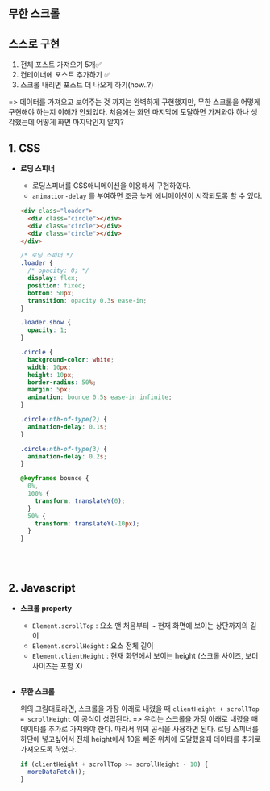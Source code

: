 ## 무한 스크롤

## 스스로 구현

1. 전체 포스트 가져오기 5개✅
2. 컨테이너에 포스트 추가하기 ✅
3. 스크롤 내리면 포스트 더 나오게 하기(how..?)

=> 데이터를 가져오고 보여주는 것 까지는 완벽하게 구현했지만,
무한 스크롤을 어떻게 구현해야 하는지 이해가 안되었다.
처음에는 화면 마지막에 도달하면 가져와야 하나 생각했는데
어떻게 화면 마지막인지 알지?

## 1. CSS

- **로딩 스피너**

  - 로딩스피너를 CSS애니메이션을 이용해서 구현하였다.
  - `animation-delay` 를 부여하면 조금 늦게 에니메이션이 시작되도록 할 수 있다.

  ```html
  <div class="loader">
    <div class="circle"></div>
    <div class="circle"></div>
    <div class="circle"></div>
  </div>
  ```

  ```css
  /* 로딩 스피너 */
  .loader {
    /* opacity: 0; */
    display: flex;
    position: fixed;
    bottom: 50px;
    transition: opacity 0.3s ease-in;
  }

  .loader.show {
    opacity: 1;
  }

  .circle {
    background-color: white;
    width: 10px;
    height: 10px;
    border-radius: 50%;
    margin: 5px;
    animation: bounce 0.5s ease-in infinite;
  }

  .circle:nth-of-type(2) {
    animation-delay: 0.1s;
  }

  .circle:nth-of-type(3) {
    animation-delay: 0.2s;
  }

  @keyframes bounce {
    0%,
    100% {
      transform: translateY(0);
    }
    50% {
      transform: translateY(-10px);
    }
  }
  ```

  <br/>
  <br/>

## 2. Javascript

- **스크롤 property**

  - `Element.scrollTop` : 요소 맨 처음부터 ~ 현재 화면에 보이는 상단까지의 길이
  - `Element.scrollHeight` : 요소 전체 길이
  - `Element.clientHeight` : 현재 화면에서 보이는 height (스크롤 사이즈, 보더 사이즈는 포함 X)

  <br/>

- **무한 스크롤**

  위의 그림대로라면, 스크롤을 가장 아래로 내렸을 때 `clientHeight + scrollTop = scrollHeight` 이 공식이 성립된다.
  => 우리는 스크롤을 가장 아래로 내렸을 때 데이타를 추가로 가져와야 한다. 따라서 위의 공식을 사용하면 된다.
  로딩 스피너를 하단에 넣고싶어서 전체 height에서 10을 빼준 위치에 도달했을때 데이터를 추가로 가져오도록 하였다.

  ```js
  if (clientHeight + scrollTop >= scrollHeight - 10) {
    moreDataFetch();
  }
  ```
